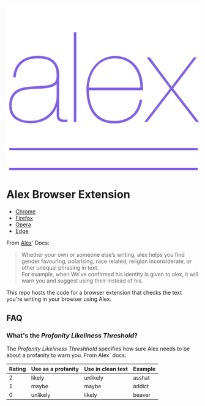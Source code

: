![Alex Logo](src/alex_logo.svg)

# Alex Browser Extension

- [Chrome](opjbkpkndiednghhgkilndleehjibpaf)
- [Firefox](https://addons.mozilla.org/en-US/firefox/addon/alex-language/)
- [Opera]()
- [Edge]()

From [Alex](https://github.com/get-alex/alex)' Docs:

> Whether your own or someone else’s writing, alex helps you find gender favouring, polarising, race related, religion inconsiderate, or other unequal phrasing in text.\
> For example, when We’ve confirmed his identity is given to alex, it will warn you and suggest using their instead of his.

This repo hosts the code for a browser extension that checks the text you're writing in your browser using Alex.

## FAQ

### What's the *Profanity Likeliness Threshold*?
The *Profanity Likeliness Threshhold* specifies how sure Alex needs to be about a profanity to warn you.
From Alex` docs:

| Rating | Use as a profanity | Use in clean text | Example |
| ------ | ------------------ | ----------------- | ------- |
| 2      | likely             | unlikely          | asshat  |
| 1      | maybe              | maybe             | addict  |
| 0      | unlikely           | likely            | beaver  |
